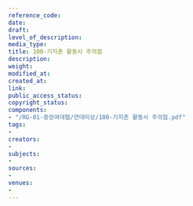 ```yaml
---
reference_code: 
date: 
draft: 
level_of_description: 
media_type: 
title: 100-기지촌 활동시 주의점
description: 
weight: 
modified_at: 
created_at: 
link: 
public_access_status: 
copyright_status: 
components:
- "/RG-01-중앙여대협/연대미상/100-기지촌 활동시 주의점.pdf"
tags:
- 
creators:
- 
subjects:
- 
sources:
- 
venues:
- 
---
```

